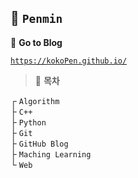 ## 🦥 `Penmin`

📎 **Go to Blog**

[`https://kokoPen.github.io/`](https://kokonenno.github.io/)




> 🌴 **목차**

┌ `Algorithm`  
├ `C++`  
├ `Python`  
├ `Git`  
├ `GitHub Blog`  
├ `Maching Learning`  
└ `Web`
